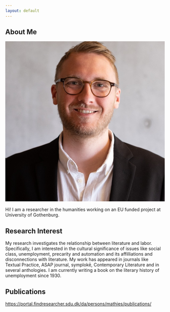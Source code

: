 ```yaml
---
layout: default
---
```


## About Me

<img class="profile-picture" src="sherlock.jpg">

Hi! I am a researcher in the humanities working on an EU funded project at University of Gothenburg.

## Research Interest

My research investigates the relationship between literature and labor. Specifically, I am interested in the cultural significance of issues like social class, unemployment, precarity and automation and its affilliations and disconnections with literature. My work has appeared in journals like Textual Practice, ASAP journal, symplokē, Contemporary Literature and in several anthologies. I am currently writing a book on the literary history of unemployment since 1930.

## Publications

https://portal.findresearcher.sdu.dk/da/persons/mathies/publications/